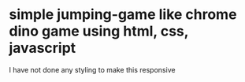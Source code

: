 # simple jumping-game like chrome dino game using html, css, javascript
I have not done any styling to make this responsive
